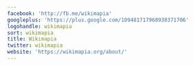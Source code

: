 ```yaml
---
facebook: 'http://fb.me/wikimapia'
googleplus: 'https://plus.google.com/109481717968938371706'
logohandle: wikimapia
sort: wikimapia
title: Wikimapia
twitter: wikimapia
website: 'https://wikimapia.org/about/'
---
```

